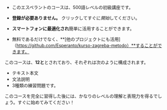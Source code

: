  - このエスペラントのコースは、500語レベルの初級講座です。

 - **登録が必要ありません。** クリックしてすぐに*開始*してください。
 - **スマートフォンに最適化され**簡単に活用することができます。
 - 無料であるだけでなく、**[他のプロジェクトにも活用]（https://github.com/Esperanto/kurso-zagreba-metodo）**することができます。

このコースは、**12と**とされており、それぞれは次のように構成されます。

 - テキスト本文
 - 文法説明
 - 3種類の練習問題です。

このコースを完全に習得した後には、かなりのレベルの理解と表現力を得るでしょう。すぐに始めてみてください！
